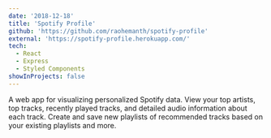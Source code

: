 ```yaml
---
date: '2018-12-18'
title: 'Spotify Profile'
github: 'https://github.com/raohemanth/spotify-profile'
external: 'https://spotify-profile.herokuapp.com/'
tech:
  - React
  - Express
  - Styled Components
showInProjects: false
---
```


A web app for visualizing personalized Spotify data. View your top artists, top tracks, recently played tracks, and detailed audio information about each track. Create and save new playlists of recommended tracks based on your existing playlists and more.
